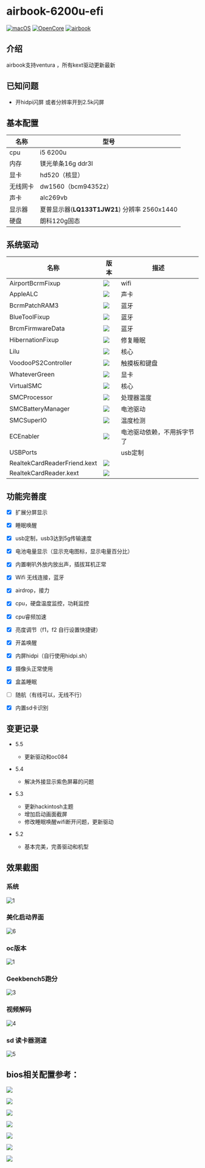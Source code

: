 # airbook-6200u-efi

[![macOS](https://img.shields.io/badge/macOS-13.0_beta8-yellow)](https://developer.apple.com/documentation/macos-release-notes) [![OpenCore](https://img.shields.io/badge/OpenCore-0.8.4-blue)](https://github.com/acidanthera/OpenCorePkg) [![airbook](https://img.shields.io/badge/Airbook-6200U-lightgrey)](https://github.com/nabaonan/airbook-6200u-efi)

## 介绍
airbook支持ventura ，所有kext驱动更新最新

## 已知问题

- 开hidpi闪屏  或者分辨率开到2.5k闪屏

## 基本配置

| 名称     | 型号                                         |
| -------- | -------------------------------------------- |
| cpu      | i5 6200u                                     |
| 内存     | 镁光单条16g ddr3l                            |
| 显卡     | hd520（核显）                                |
| 无线网卡 | dw1560（bcm94352z）                          |
| 声卡     | alc269vb                                     |
| 显示器   | 夏普显示器(**LQ133T1JW21**) 分辨率 2560x1440 |
| 硬盘     | 朗科120g固态                                 |

## 系统驱动

| 名称                         | 版本                                                         | 描述                       |
| ---------------------------- | ------------------------------------------------------------ | -------------------------- |
| AirportBcrmFixup             | ![](https://img.shields.io/badge/version-2.1.7-informational) | wifi                       |
| AppleALC                     | ![](https://img.shields.io/badge/version-1.7.5-informational) | 声卡                       |
| BcrmPatchRAM3                | ![](https://img.shields.io/badge/version-2.6.4-informational) | 蓝牙                       |
| BlueToolFixup                | ![](https://img.shields.io/badge/version-2.6.4-informational) | 蓝牙                       |
| BrcmFirmwareData             | ![](https://img.shields.io/badge/version-2.6.4-informational) | 蓝牙                       |
| HibernationFixup             | ![](https://img.shields.io/badge/version-1.4.7-informational) | 修复睡眠                   |
| Lilu                         | ![](https://img.shields.io/badge/version-1.6.3-informational) | 核心                       |
| VoodooPS2Controller          | ![](https://img.shields.io/badge/version-2.2.4-informational) | 触摸板和键盘               |
| WhateverGreen                | ![](https://img.shields.io/badge/version-1.6.2-informational) | 显卡                       |
| VirtualSMC                   | ![](https://img.shields.io/badge/version-1.3.1-informational) | 核心                       |
| SMCProcessor                 | ![](https://img.shields.io/badge/version-1.3.1-informational) | 处理器温度                 |
| SMCBatteryManager            | ![](https://img.shields.io/badge/version-1.3.1-informational) | 电池驱动                   |
| SMCSuperIO                   | ![](https://img.shields.io/badge/version-1.3.1-informational) | 温度检测                   |
| ECEnabler                    | ![](https://img.shields.io/badge/version-1.0.3-informational) | 电池驱动依赖，不用拆字节了 |
| USBPorts                     |                                                              | usb定制                    |
| RealtekCardReaderFriend.kext | ![](https://img.shields.io/badge/version-1.0.3-informational) |                            |
| RealtekCardReader.kext       | ![](https://img.shields.io/badge/version-0.9.6-informational) |                            |

## 功能完善度

- [x] 扩展分屏显示
- [x] 睡眠唤醒
- [x] usb定制，usb3达到5g传输速度
- [x] 电池电量显示（显示充电图标，显示电量百分比）
- [x] 内置喇叭外放内放出声，插拔耳机正常
- [x] Wifi 无线连接，蓝牙
- [x] airdrop，接力
- [x] cpu，硬盘温度监控，功耗监控
- [x] cpu睿频加速
- [x] 亮度调节（f1，f2  自行设置快捷键）
- [x] 开盖唤醒
- [x] 内屏hidpi（自行使用hidpi.sh）
- [x] 摄像头正常使用
- [x] 盒盖睡眠
- [ ] 随航（有线可以，无线不行）
- [x] 内置sd卡识别



## 变更记录

- 5.5
  - 更新驱动和oc084
  
- 5.4
  - 解决外接显示紫色屏幕的问题

- 5.3
  - 更新hackintosh主题
  - 增加启动画面截屏
  - 修改睡眠唤醒wifi断开问题，更新驱动

- 5.2
  - 基本完美，完善驱动和机型


## 效果截图



### 系统

![1](./assets/1.jpg)

### 美化启动界面

![6](./assets/6.png)

### oc版本

![1](./assets/2.jpg)



### Geekbench5跑分

![3](./assets/3.jpg)



### 视频解码

![4](./assets/4.jpg)

### sd 读卡器测速

![5](./assets/5.png)

## bios相关配置参考：

![](./assets/bios/IMG_0149.jpeg)

![](./assets/bios/IMG_0150.jpeg)

![](./assets/bios/IMG_0151.jpeg)



![](./assets/bios/IMG_0152.jpeg)

![](./assets/bios/IMG_0153.jpeg)

![](./assets/bios/IMG_0154.jpeg)



![](./assets/bios/IMG_0155.jpeg)
